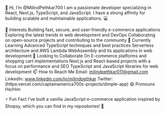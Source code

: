 👋 Hi, I’m @MilindPethkar700
I am a passionate developer specializing in React, Next.js, TypeScript, and JavaScript. I have a strong affinity for building scalable and maintainable applications. 💻

👀 Interests
Building fast, secure, and user-friendly e-commerce applications
Exploring the latest trends in web development and DevOps
Collaborating on open-source projects and contributing to the community
🌱 Currently Learning
Advanced TypeScript techniques and best practices
Serverless architecture and AWS Lambda
WebAssembly and its applications in web development
💞️ Looking to Collaborate On
E-commerce platforms and shopping cart implementations
Next.js and React-based projects with a focus on performance and SEO
TypeScript and JavaScript libraries for web development
📫 How to Reach Me
Email: milindpethkar011@gmail.com
LinkedIn: www.linkedin.com/in/milindpethkar
Twitter:(https:vercel.com/captainamerica700s-projects/dimple-app)
😄 Pronouns
He/Him

⚡ Fun Fact
I’ve built a vanilla JavaScript e-commerce application inspired by Shopsy, which you can find in my repositories! 🚀
